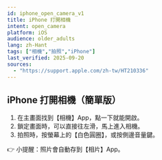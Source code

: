 ```yaml
---
id: iphone_open_camera_v1
title: iPhone 打開相機
intent: open_camera
platform: iOS
audience: older_adults
lang: zh-Hant
tags: ["相機","拍照","iPhone"]
last_verified: 2025-09-20
sources:
  - "https://support.apple.com/zh-tw/HT210336"
---
```


## iPhone 打開相機（簡單版）

1. 在主畫面找到【相機】App，點一下就能開啟。  
2. 鎖定畫面時，可以直接往左滑，馬上進入相機。  
3. 拍照時，按螢幕上的【白色圓圈】，或按側邊音量鍵。  

👉 小提醒：照片會自動存到【相片】App。
